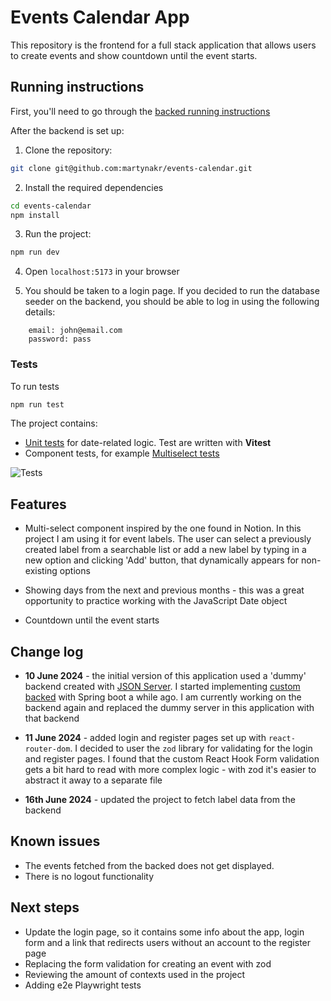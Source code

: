 # Events Calendar App

This repository is the frontend for a full stack application that allows users to create events and show countdown until the event starts.

## Running instructions

First, you'll need to go through the [backed running instructions](https://github.com/martynakr/events-creator-backend/blob/main/README.md)

After the backend is set up:

1. Clone the repository:

```bash
git clone git@github.com:martynakr/events-calendar.git
```

2. Install the required dependencies

```bash
cd events-calendar
npm install
```

3. Run the project:

```bash
npm run dev
```

4. Open `localhost:5173` in your browser

5. You should be taken to a login page. If you decided to run the database seeder on the backend, you should be able to log in using the following details:

```
    email: john@email.com
    password: pass
```

### Tests

To run tests

```bash
npm run test
```

The project contains:

-   [Unit tests](./src/utils/date-utils.test.ts) for date-related logic. Test are written with **Vitest**
-   Component tests, for example [Multiselect tests](./src/components/Form/Select/Multiselect.test.tsx)

![Tests](https://github.com/martynakr/events-calendar/actions/workflows/tests.yml/badge.svg)

## Features

-   Multi-select component inspired by the one found in Notion. In this project I am using it for event labels. The user can select a previously created label from a searchable list or add a new label by typing in a new option and clicking 'Add' button, that dynamically appears for non-existing options

-   Showing days from the next and previous months - this was a great opportunity to practice working with the JavaScript Date object
-   Countdown until the event starts

## Change log

-   **10 June 2024** - the initial version of this application used a 'dummy' backend created with [JSON Server](https://www.npmjs.com/package/json-server). I started implementing [custom backed](https://github.com/martynakr/events-creator-backend) with Spring boot a while ago. I am currently working on the backend again and replaced the dummy server in this application with that backend

-   **11 June 2024** - added login and register pages set up with `react-router-dom`. I decided to user the `zod` library for validating for the login and register pages. I found that the custom React Hook Form validation gets a bit hard to read with more complex logic - with zod it's easier to abstract it away to a separate file

-   **16th June 2024** - updated the project to fetch label data from the backend

## Known issues

-   The events fetched from the backed does not get displayed.
-   There is no logout functionality

## Next steps

-   Update the login page, so it contains some info about the app, login form and a link that redirects users without an account to the register page
-   Replacing the form validation for creating an event with zod
-   Reviewing the amount of contexts used in the project
-   Adding e2e Playwright tests
